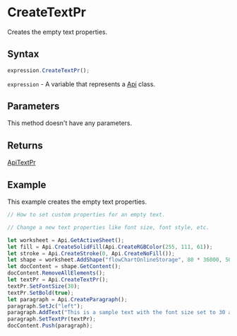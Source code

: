 # CreateTextPr

Creates the empty text properties.

## Syntax

```javascript
expression.CreateTextPr();
```

`expression` - A variable that represents a [Api](../Api.md) class.

## Parameters

This method doesn't have any parameters.

## Returns

[ApiTextPr](../../ApiTextPr/ApiTextPr.md)

## Example

This example creates the empty text properties.

```javascript editor-xlsx
// How to set custom properties for an empty text.

// Change a new text properties like font size, font style, etc.

let worksheet = Api.GetActiveSheet();
let fill = Api.CreateSolidFill(Api.CreateRGBColor(255, 111, 61));
let stroke = Api.CreateStroke(0, Api.CreateNoFill());
let shape = worksheet.AddShape("flowChartOnlineStorage", 80 * 36000, 50 * 36000, fill, stroke, 0, 2 * 36000, 0, 3 * 36000);
let docContent = shape.GetContent();
docContent.RemoveAllElements();
let textPr = Api.CreateTextPr();
textPr.SetFontSize(30);
textPr.SetBold(true);
let paragraph = Api.CreateParagraph();
paragraph.SetJc("left");
paragraph.AddText("This is a sample text with the font size set to 30 and the font weight set to bold.");
paragraph.SetTextPr(textPr);
docContent.Push(paragraph);
```
